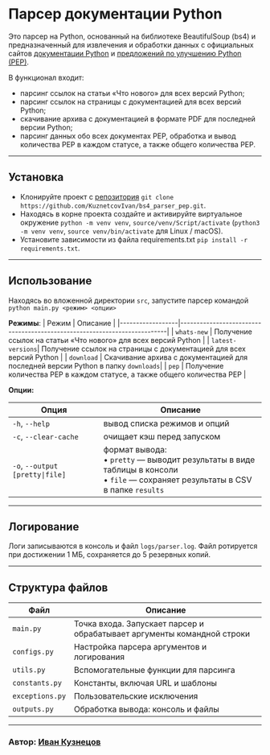 # Парсер документации Python

Это парсер на Python, основанный на библиотеке BeautifulSoup (bs4) и предназначенный для извлечения и обработки данных с официальных сайтов [документации Python](https://docs.python.org/3/) и [предложений по улучшению Python (PEP)](https://peps.python.org/).

В функционал входит:
- парсинг ссылок на статьи «Что нового» для всех версий Python;
- парсинг ссылок на страницы с документацией для всех версий Python;
- скачивание архива с документацией в формате PDF для последней версии Python;
- парсинг данных обо всех документах PEP, обработка и вывод количества PEP в каждом статусе, а также общего количества PEP.
___

## Установка

- Клонируйте проект с [репозитория](https://github.com/KuznetcovIvan/bs4_parser_pep) `git clone https://github.com/KuznetcovIvan/bs4_parser_pep.git`.
- Находясь в корне проекта создайте и активируйте виртуальное окружение `python -m venv venv`, `source/venv/Script/activate`
(`python3 -m venv venv`, `source venv/bin/activate` для Linux / macOS).
- Установите зависимости из файла requirements.txt `pip install -r requirements.txt`.

___

## Использование

Находясь во вложенной директории `src`, запустите парсер командой `python main.py <режим> <опции>`


**Режимы**:
| Режим            | Описание                                                                 |
|------------------|--------------------------------------------------------------------------|
| `whats-new`      | Получение ссылок на статьи «Что нового» для всех версий Python           |
| `latest-versions`| Получение ссылок на страницы с документацией для всех версий Python      |
| `download`       | Скачивание архива с документацией для последней версии Python в папку `downloads`|
| `pep`            | Получение количества PEP в каждом статусе, а также общего количества PEP |

**Опции:**

| Опция                | Описание                                                                 |
|----------------------|--------------------------------------------------------------------------|
| `-h`, `--help`        | вывод списка режимов и опций                                             |
| `-c`, `--clear-cache` | очищает кэш перед запуском                                               |
| `-o`, `--output [pretty\|file]` | формат вывода: <br>• `pretty` — выводит результаты в виде таблицы в консоли <br>• `file` — сохраняет результаты в CSV в папке `results` |

___

## Логирование

Логи записываются в консоль и файл `logs/parser.log`. Файл ротируется при достижении 1 МБ, сохраняется до 5 резервных копий.

___
## Структура файлов

| Файл            | Описание                                                                 |
|------------------|--------------------------------------------------------------------------|
| `main.py`        | Точка входа. Запускает парсер и обрабатывает аргументы командной строки |
| `configs.py`     | Настройка парсера аргументов и логирования                              |
| `utils.py`       | Вспомогательные функции для парсинга                                     |
| `constants.py`   | Константы, включая URL и шаблоны                                         |
| `exceptions.py`  | Пользовательские исключения                                              |
| `outputs.py`     | Обработка вывода: консоль и файлы                                        |

___
### Автор: [Иван Кузнецов](https://github.com/KuznetcovIvan) 